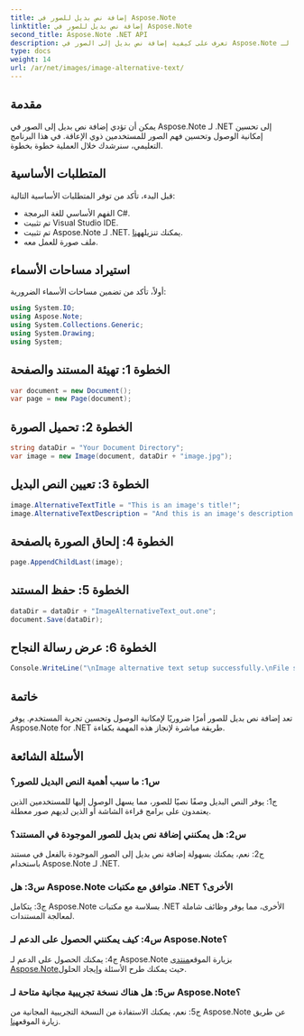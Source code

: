 ```yaml
---
title: إضافة نص بديل للصور في Aspose.Note
linktitle: إضافة نص بديل للصور في Aspose.Note
second_title: Aspose.Note .NET API
description: تعرف على كيفية إضافة نص بديل إلى الصور في Aspose.Note لـ .NET بسهولة. يمكنك تحسين إمكانية الوصول وتحسين تجربة المستخدم من خلال هذا الدليل المفصّل خطوة بخطوة.
type: docs
weight: 14
url: /ar/net/images/image-alternative-text/
---
```

## مقدمة

يمكن أن تؤدي إضافة نص بديل إلى الصور في Aspose.Note لـ .NET إلى تحسين إمكانية الوصول وتحسين فهم الصور للمستخدمين ذوي الإعاقة. في هذا البرنامج التعليمي، سنرشدك خلال العملية خطوة بخطوة.

## المتطلبات الأساسية

قبل البدء، تأكد من توفر المتطلبات الأساسية التالية:

- الفهم الأساسي للغة البرمجة C#.
- تم تثبيت Visual Studio IDE.
-  تم تثبيت Aspose.Note لـ .NET. يمكنك تنزيله[هنا](https://releases.aspose.com/note/net/).
- ملف صورة للعمل معه.

## استيراد مساحات الأسماء

أولاً، تأكد من تضمين مساحات الأسماء الضرورية:

```csharp
using System.IO;
using Aspose.Note;
using System.Collections.Generic;
using System.Drawing;
using System;
```

## الخطوة 1: تهيئة المستند والصفحة

```csharp
var document = new Document();
var page = new Page(document);
```

## الخطوة 2: تحميل الصورة

```csharp
string dataDir = "Your Document Directory";
var image = new Image(document, dataDir + "image.jpg");
```

## الخطوة 3: تعيين النص البديل

```csharp
image.AlternativeTextTitle = "This is an image's title!";
image.AlternativeTextDescription = "And this is an image's description!";
```

## الخطوة 4: إلحاق الصورة بالصفحة

```csharp
page.AppendChildLast(image);
```

## الخطوة 5: حفظ المستند

```csharp
dataDir = dataDir + "ImageAlternativeText_out.one";
document.Save(dataDir);
```

## الخطوة 6: عرض رسالة النجاح

```csharp
Console.WriteLine("\nImage alternative text setup successfully.\nFile saved at " + dataDir); 
```

## خاتمة

تعد إضافة نص بديل للصور أمرًا ضروريًا لإمكانية الوصول وتحسين تجربة المستخدم. يوفر Aspose.Note for .NET طريقة مباشرة لإنجاز هذه المهمة بكفاءة.

## الأسئلة الشائعة

### س1: ما سبب أهمية النص البديل للصور؟

ج1: يوفر النص البديل وصفًا نصيًا للصور، مما يسهل الوصول إليها للمستخدمين الذين يعتمدون على برامج قراءة الشاشة أو الذين لديهم صور معطلة.

### س2: هل يمكنني إضافة نص بديل للصور الموجودة في المستند؟

ج2: نعم، يمكنك بسهولة إضافة نص بديل إلى الصور الموجودة بالفعل في مستند باستخدام Aspose.Note لـ .NET.

### س3: هل Aspose.Note متوافق مع مكتبات .NET الأخرى؟

ج3: يتكامل Aspose.Note بسلاسة مع مكتبات .NET الأخرى، مما يوفر وظائف شاملة لمعالجة المستندات.

### س4: كيف يمكنني الحصول على الدعم لـ Aspose.Note؟

 ج4: يمكنك الحصول على الدعم لـ Aspose.Note بزيارة الموقع[منتدى Aspose.Note](https://forum.aspose.com/c/note/28)حيث يمكنك طرح الأسئلة وإيجاد الحلول.

### س5: هل هناك نسخة تجريبية مجانية متاحة لـ Aspose.Note؟

ج5: نعم، يمكنك الاستفادة من النسخة التجريبية المجانية من Aspose.Note عن طريق زيارة الموقع[هنا](https://releases.aspose.com/).